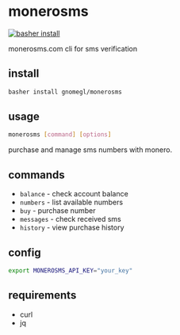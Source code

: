 # monerosms

[![basher install](https://www.basher.it/assets/logo/basher_install.svg)](https://www.basher.it/package/)

monerosms.com cli for sms verification

## install

```bash
basher install gnomegl/monerosms
```

## usage

```bash
monerosms [command] [options]
```

purchase and manage sms numbers with monero.

## commands

- `balance` - check account balance
- `numbers` - list available numbers
- `buy` - purchase number
- `messages` - check received sms
- `history` - view purchase history

## config

```bash
export MONEROSMS_API_KEY="your_key"
```

## requirements

- curl
- jq